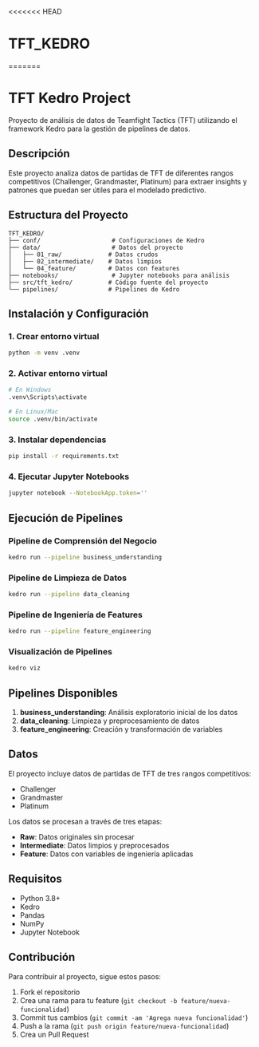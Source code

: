 <<<<<<< HEAD
# TFT_KEDRO
=======
# TFT Kedro Project

Proyecto de análisis de datos de Teamfight Tactics (TFT) utilizando el framework Kedro para la gestión de pipelines de datos.

## Descripción

Este proyecto analiza datos de partidas de TFT de diferentes rangos competitivos (Challenger, Grandmaster, Platinum) para extraer insights y patrones que puedan ser útiles para el modelado predictivo.

## Estructura del Proyecto

```
TFT_KEDRO/
├── conf/                    # Configuraciones de Kedro
├── data/                    # Datos del proyecto
│   ├── 01_raw/             # Datos crudos
│   ├── 02_intermediate/    # Datos limpios
│   └── 04_feature/         # Datos con features
├── notebooks/               # Jupyter notebooks para análisis
├── src/tft_kedro/          # Código fuente del proyecto
└── pipelines/              # Pipelines de Kedro
```

## Instalación y Configuración

### 1. Crear entorno virtual
```bash
python -m venv .venv
```

### 2. Activar entorno virtual
```bash
# En Windows
.venv\Scripts\activate

# En Linux/Mac
source .venv/bin/activate
```

### 3. Instalar dependencias
```bash
pip install -r requirements.txt
```

### 4. Ejecutar Jupyter Notebooks
```bash
jupyter notebook --NotebookApp.token=''
```

## Ejecución de Pipelines

### Pipeline de Comprensión del Negocio
```bash
kedro run --pipeline business_understanding
```

### Pipeline de Limpieza de Datos
```bash
kedro run --pipeline data_cleaning
```

### Pipeline de Ingeniería de Features
```bash
kedro run --pipeline feature_engineering
```

### Visualización de Pipelines
```bash
kedro viz
```

## Pipelines Disponibles

1. **business_understanding**: Análisis exploratorio inicial de los datos
2. **data_cleaning**: Limpieza y preprocesamiento de datos
3. **feature_engineering**: Creación y transformación de variables

## Datos

El proyecto incluye datos de partidas de TFT de tres rangos competitivos:
- Challenger
- Grandmaster  
- Platinum

Los datos se procesan a través de tres etapas:
- **Raw**: Datos originales sin procesar
- **Intermediate**: Datos limpios y preprocesados
- **Feature**: Datos con variables de ingeniería aplicadas

## Requisitos

- Python 3.8+
- Kedro
- Pandas
- NumPy
- Jupyter Notebook

## Contribución

Para contribuir al proyecto, sigue estos pasos:

1. Fork el repositorio
2. Crea una rama para tu feature (`git checkout -b feature/nueva-funcionalidad`)
3. Commit tus cambios (`git commit -am 'Agrega nueva funcionalidad'`)
4. Push a la rama (`git push origin feature/nueva-funcionalidad`)
5. Crea un Pull Request
